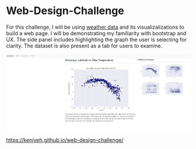 # Web-Design-Challenge
For this challenge, I will be using [weather data](Resources/cities.csv) and its visualizalizations to build a web page.
I will be demonstrating my familiarity with bootstrap and UX. The side panel includes highlighting the graph the user is selecting for clarity.
The dataset is also present as a tab for users to examine.

![landing](Images/web-design-challenge.JPG)


https://kenjyeh.github.io/web-design-challenge/
